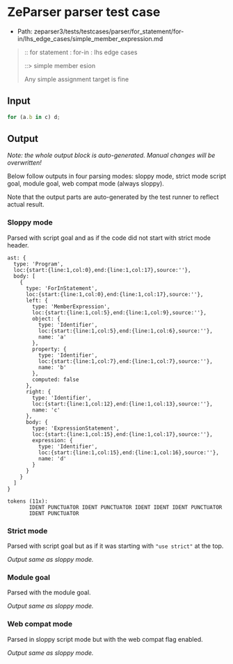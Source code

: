 # ZeParser parser test case

- Path: zeparser3/tests/testcases/parser/for_statement/for-in/lhs_edge_cases/simple_member_expression.md

> :: for statement : for-in : lhs edge cases
>
> ::> simple member e sion
>
> Any simple assignment target is fine

## Input

`````js
for (a.b in c) d;
`````

## Output

_Note: the whole output block is auto-generated. Manual changes will be overwritten!_

Below follow outputs in four parsing modes: sloppy mode, strict mode script goal, module goal, web compat mode (always sloppy).

Note that the output parts are auto-generated by the test runner to reflect actual result.

### Sloppy mode

Parsed with script goal and as if the code did not start with strict mode header.

`````
ast: {
  type: 'Program',
  loc:{start:{line:1,col:0},end:{line:1,col:17},source:''},
  body: [
    {
      type: 'ForInStatement',
      loc:{start:{line:1,col:0},end:{line:1,col:17},source:''},
      left: {
        type: 'MemberExpression',
        loc:{start:{line:1,col:5},end:{line:1,col:9},source:''},
        object: {
          type: 'Identifier',
          loc:{start:{line:1,col:5},end:{line:1,col:6},source:''},
          name: 'a'
        },
        property: {
          type: 'Identifier',
          loc:{start:{line:1,col:7},end:{line:1,col:7},source:''},
          name: 'b'
        },
        computed: false
      },
      right: {
        type: 'Identifier',
        loc:{start:{line:1,col:12},end:{line:1,col:13},source:''},
        name: 'c'
      },
      body: {
        type: 'ExpressionStatement',
        loc:{start:{line:1,col:15},end:{line:1,col:17},source:''},
        expression: {
          type: 'Identifier',
          loc:{start:{line:1,col:15},end:{line:1,col:16},source:''},
          name: 'd'
        }
      }
    }
  ]
}

tokens (11x):
       IDENT PUNCTUATOR IDENT PUNCTUATOR IDENT IDENT IDENT PUNCTUATOR
       IDENT PUNCTUATOR
`````

### Strict mode

Parsed with script goal but as if it was starting with `"use strict"` at the top.

_Output same as sloppy mode._

### Module goal

Parsed with the module goal.

_Output same as sloppy mode._

### Web compat mode

Parsed in sloppy script mode but with the web compat flag enabled.

_Output same as sloppy mode._
